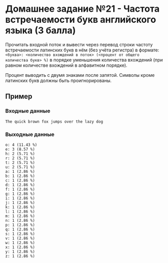 # Домашнее задание №21 - Частота встречаемости букв английского языка (3 балла)

Прочитать входной поток и вывести через перевод строки частоту встречаемости латинских букв в нём
(без учёта регистра) в формате: `<буква>: <количество вхождений в поток> (<процент от общего 
количества букв> %)` в порядке уменьшения количества вхождений (при равном количестве вхождений
в алфавитном порядке).

Процент выводить с двумя знаками после запятой. Символы кроме латинских букв должны быть
проигнорированы.

## Пример

### Входные данные

```
The quick brown fox jumps over the lazy dog
```

### Выходные данные

```
o: 4 (11.43 %)
e: 3 (8.57 %)
h: 2 (5.71 %)
r: 2 (5.71 %)
t: 2 (5.71 %)
u: 2 (5.71 %)
a: 1 (2.86 %)
b: 1 (2.86 %)
c: 1 (2.86 %)
d: 1 (2.86 %)
f: 1 (2.86 %)
g: 1 (2.86 %)
i: 1 (2.86 %)
j: 1 (2.86 %)
k: 1 (2.86 %)
l: 1 (2.86 %)
m: 1 (2.86 %)
n: 1 (2.86 %)
p: 1 (2.86 %)
q: 1 (2.86 %)
s: 1 (2.86 %)
v: 1 (2.86 %)
w: 1 (2.86 %)
x: 1 (2.86 %)
y: 1 (2.86 %)
z: 1 (2.86 %)

```
